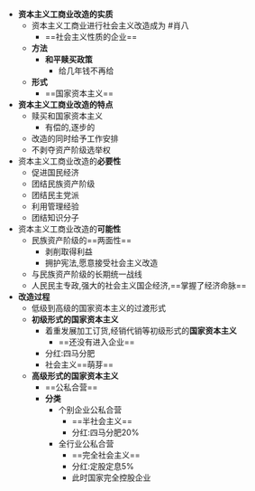 - **资本主义工商业改造的实质**
	- 资本主义工商业进行社会主义改造成为 #肖八
		- ==社会主义性质的企业==
	- **方法**
		- **和平赎买政策**
			- 给几年钱不再给
	- **形式**
		- ==国家资本主义==
- **资本主义工商业改造的特点**
	- 赎买和国家资本主义
		- 有偿的,逐步的
	- 改造的同时给予工作安排
	- 不剥夺资产阶级选举权
- 资本主义工商业改造的**必要性**
	- 促进国民经济
	- 团结民族资产阶级
	- 团结民主党派
	- 利用管理经验
	- 团结知识分子
- 资本主义工商业改造的**可能性**
	- 民族资产阶级的==两面性==
		- 剥削取得利益
		- 拥护宪法,愿意接受社会主义改造
	- 与民族资产阶级的长期统一战线
	- 人民民主专政,强大的社会主义国企经济,==掌握了经济命脉==
- **改造过程**
	- 低级到高级的国家资本主义的过渡形式
	- **初级形式的国家资本主义**
		- 着重发展加工订货,经销代销等初级形式的**国家资本主义**
			- ==还没有进入企业==
		- 分红:四马分肥
		- 社会主义==萌芽==
	- **高级形式的国家资本主义**
		- ==公私合营==
		- **分类**
			- 个别企业公私合营
				- ==半社会主义==
				- 分红:四马分肥20%
			- 全行业公私合营
				- ==完全社会主义==
				- 分红:定股定息5%
				- 此时国家完全控股企业
